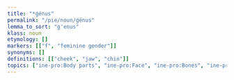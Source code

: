 ```yaml
---
title: "*ǵénus"
permalink: "/pie/noun/ǵénus"
lemma_to_sort: "g'enus"
klass: noun
etymology: []
markers: [["f", "feminine gender"]]
synonyms: []
definitions: [["cheek", "jaw", "chin"]]
topics: ["ine-pro:Body parts", "ine-pro:Face", "ine-pro:Bones", "ine-pro:Appendages"]
---
```

